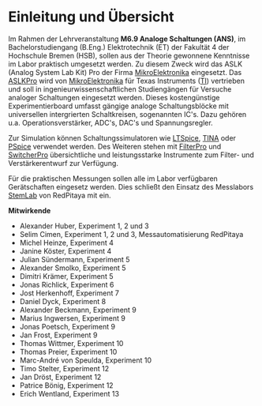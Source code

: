 # Einleitung und Übersicht

Im Rahmen der Lehrveranstaltung **M6.9 Analoge Schaltungen (ANS)**, im Bachelorstudiengang
(B.Eng.) Elektrotechnik (ET) der Fakultät 4 der Hochschule Bremen (HSB), sollen aus der Theorie gewonnene Kenntnisse im Labor praktisch umgesetzt werden. Zu diesem
Zweck wird das ASLK (Analog System Lab Kit) Pro der Firma [MikroElektronika](https://www.mikroe.com/) eingesetzt. Das
[ASLKPro](https://www.mikroe.com/aslk-pro-kit) wird von [MikroElektronika](https://www.mikroe.com/) für Texas Instruments
([TI](http://www.ti.com/)) vertrieben und soll in ingenieurwissenschaftlichen Studiengängen für Versuche analoger
Schaltungen eingesetzt werden. Dieses kostengünstige Experimentierboard umfasst gängige analoge Schaltungsblöcke mit universellen intergrierten
Schaltkreisen, sogenannten IC\'s. Dazu gehören u.a. Operationsverstärker, ADC\'s, DAC\'s und Spannungsregler.

Zur Simulation können Schaltungssimulatoren wie [LTSpice](https://www.analog.com/en/design-center/design-tools-and-calculators/ltspice-simulator.html),
[TINA](http://www.ti.com/tool/TINA-TI?keyMatch=TINA&tisearch=Search-EN-Everything) oder [PSpice](https://www.pspice.com/) verwendet werden. Des Weiteren
stehen mit [FilterPro](https://webench.ti.com/webench5/power/webench5.cgi?origin=ti_panel&app=filterarchitect&filterType=Lowpass)
und [SwitcherPro](http://www.ti.com/tool/SWITCHERPRO?keyMatch=switcher%20pro&tisearch=Search-EN-Everything)
übersichtliche und leistungsstarke Instrumente zum Filter- und Verstärkerentwurf zur Verfügung.

Für die praktischen Messungen sollen alle im Labor verfügbaren Gerätschaften eingesetz werden. Dies schließt den Einsatz des Messlabors
[StemLab](https://www.redpitaya.com/) von RedPitaya mit ein.


__Mitwirkende__
-   Alexander Huber, Experiment 1, 2 und 3
-   Selim Cimen, Experiment 1, 2 und 3, Messautomatisierung RedPitaya
-   Michel Heinze, Experiment 4
-   Janine Köster, Experiment 4
-   Julian Sündermann, Experiment 5
-   Alexander Smolko, Experiment 5
-   Dimitri Krämer, Experiment 5
-   Jonas Richlick, Experiment 6
-   Jost Herkenhoff, Experiment 7
-   Daniel Dyck, Experiment 8
-   Alexander Beckmann, Experiment 9
-   Marius Ingwersen, Experiment 9
-   Jonas Poetsch, Experiment 9
-   Jan Frost, Experiment 9
-   Thomas Wittmer, Experiment 10
-   Thomas Preier, Experiment 10
-   Marc-André von Speulda, Experiment 10
-   Timo Stelter, Experiment 12
-   Jan Dröst, Experiment 12
-   Patrice Bönig, Experiment 12
-   Erich Wentland, Experiment 13

